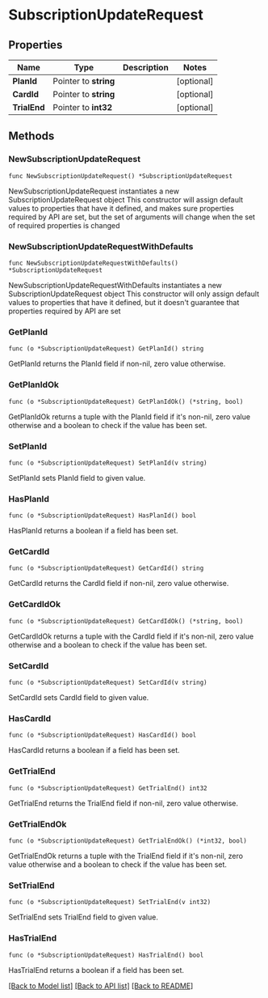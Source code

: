 # SubscriptionUpdateRequest

## Properties

Name | Type | Description | Notes
------------ | ------------- | ------------- | -------------
**PlanId** | Pointer to **string** |  | [optional] 
**CardId** | Pointer to **string** |  | [optional] 
**TrialEnd** | Pointer to **int32** |  | [optional] 

## Methods

### NewSubscriptionUpdateRequest

`func NewSubscriptionUpdateRequest() *SubscriptionUpdateRequest`

NewSubscriptionUpdateRequest instantiates a new SubscriptionUpdateRequest object
This constructor will assign default values to properties that have it defined,
and makes sure properties required by API are set, but the set of arguments
will change when the set of required properties is changed

### NewSubscriptionUpdateRequestWithDefaults

`func NewSubscriptionUpdateRequestWithDefaults() *SubscriptionUpdateRequest`

NewSubscriptionUpdateRequestWithDefaults instantiates a new SubscriptionUpdateRequest object
This constructor will only assign default values to properties that have it defined,
but it doesn't guarantee that properties required by API are set

### GetPlanId

`func (o *SubscriptionUpdateRequest) GetPlanId() string`

GetPlanId returns the PlanId field if non-nil, zero value otherwise.

### GetPlanIdOk

`func (o *SubscriptionUpdateRequest) GetPlanIdOk() (*string, bool)`

GetPlanIdOk returns a tuple with the PlanId field if it's non-nil, zero value otherwise
and a boolean to check if the value has been set.

### SetPlanId

`func (o *SubscriptionUpdateRequest) SetPlanId(v string)`

SetPlanId sets PlanId field to given value.

### HasPlanId

`func (o *SubscriptionUpdateRequest) HasPlanId() bool`

HasPlanId returns a boolean if a field has been set.

### GetCardId

`func (o *SubscriptionUpdateRequest) GetCardId() string`

GetCardId returns the CardId field if non-nil, zero value otherwise.

### GetCardIdOk

`func (o *SubscriptionUpdateRequest) GetCardIdOk() (*string, bool)`

GetCardIdOk returns a tuple with the CardId field if it's non-nil, zero value otherwise
and a boolean to check if the value has been set.

### SetCardId

`func (o *SubscriptionUpdateRequest) SetCardId(v string)`

SetCardId sets CardId field to given value.

### HasCardId

`func (o *SubscriptionUpdateRequest) HasCardId() bool`

HasCardId returns a boolean if a field has been set.

### GetTrialEnd

`func (o *SubscriptionUpdateRequest) GetTrialEnd() int32`

GetTrialEnd returns the TrialEnd field if non-nil, zero value otherwise.

### GetTrialEndOk

`func (o *SubscriptionUpdateRequest) GetTrialEndOk() (*int32, bool)`

GetTrialEndOk returns a tuple with the TrialEnd field if it's non-nil, zero value otherwise
and a boolean to check if the value has been set.

### SetTrialEnd

`func (o *SubscriptionUpdateRequest) SetTrialEnd(v int32)`

SetTrialEnd sets TrialEnd field to given value.

### HasTrialEnd

`func (o *SubscriptionUpdateRequest) HasTrialEnd() bool`

HasTrialEnd returns a boolean if a field has been set.


[[Back to Model list]](../README.md#documentation-for-models) [[Back to API list]](../README.md#documentation-for-api-endpoints) [[Back to README]](../README.md)



